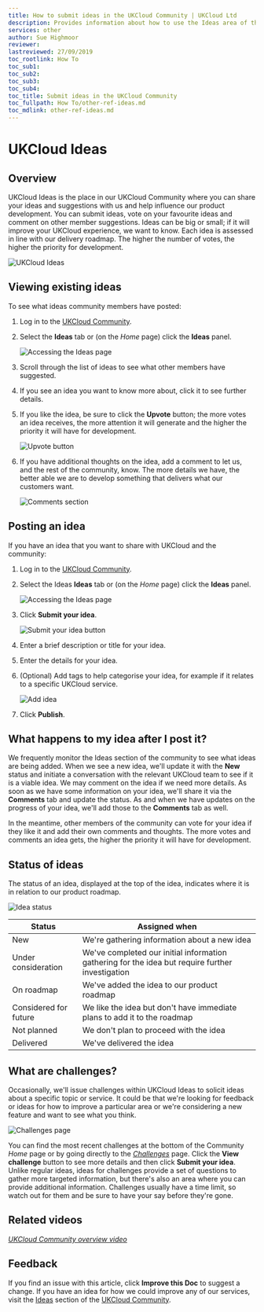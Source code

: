 ```yaml
---
title: How to submit ideas in the UKCloud Community | UKCloud Ltd
description: Provides information about how to use the Ideas area of the UKCloud Community to send us your feedback
services: other
author: Sue Highmoor
reviewer:
lastreviewed: 27/09/2019
toc_rootlink: How To
toc_sub1: 
toc_sub2:
toc_sub3:
toc_sub4:
toc_title: Submit ideas in the UKCloud Community
toc_fullpath: How To/other-ref-ideas.md
toc_mdlink: other-ref-ideas.md
---
```


# UKCloud Ideas

## Overview

UKCloud Ideas is the place in our UKCloud Community where you can share your ideas and suggestions with us and help influence our product development. You can submit ideas, vote on your favourite ideas and comment on other member suggestions. Ideas can be big or small; if it will improve your UKCloud experience, we want to know. Each idea is assessed in line with our delivery roadmap. The higher the number of votes, the higher the priority for development.

![UKCloud Ideas](images/other-ideas-home.png)

## Viewing existing ideas

To see what ideas community members have posted:

1. Log in to the [UKCloud Community](https://community.ukcloud.com).

2. Select the **Ideas** tab or (on the *Home* page) click the **Ideas** panel.

    ![Accessing the Ideas page](images/other-ideas-links.png)

3. Scroll through the list of ideas to see what other members have suggested.

4. If you see an idea you want to know more about, click it to see further details.

5. If you like the idea, be sure to click the **Upvote** button; the more votes an idea receives, the more attention it will generate and the higher the priority it will have for development.

   ![Upvote button](images/other-ideas-vote.png)

6. If you have additional thoughts on the idea, add a comment to let us, and the rest of the community, know. The more details we have, the better able we are to develop something that delivers what our customers want.

    ![Comments section](images/other-ideas-comment.png)

## Posting an idea

If you have an idea that you want to share with UKCloud and the community:

1. Log in to the [UKCloud Community](https://community.ukcloud.com).

2. Select the Ideas **Ideas** tab or (on the *Home* page) click the **Ideas** panel.

    ![Accessing the Ideas page](images/other-ideas-links.png)

3. Click **Submit your idea**.

    ![Submit your idea button](images/other-ideas-submit.png)

4. Enter a brief description or title for your idea.

5. Enter the details for your idea.

6. (Optional) Add tags to help categorise your idea, for example if it relates to a specific UKCloud service.

    ![Add idea](images/other-ideas-add.png)

7. Click **Publish**.

## What happens to my idea after I post it?

We frequently monitor the Ideas section of the community to see what ideas are being added. When we see a new idea, we'll update it with the **New** status and initiate a conversation with the relevant UKCloud team to see if it is a viable idea. We may comment on the idea if we need more details. As soon as we have some information on your idea, we'll share it via the **Comments** tab and update the status. As and when we have updates on the progress of your idea, we'll add those to the **Comments** tab as well.

In the meantime, other members of the community can vote for your idea if they like it and add their own comments and thoughts. The more votes and comments an idea gets, the higher the priority it will have for development.

## Status of ideas

The status of an idea, displayed at the top of the idea, indicates where it is in relation to our product roadmap.

![Idea status](images/other-ideas-status.png)

Status                | Assigned when
----------------------|--------------
New                   | We're gathering information about a new idea
Under consideration   | We've completed our initial information gathering for the idea but require further investigation
On roadmap            | We've added the idea to our product roadmap
Considered for future | We like the idea but don't have immediate plans to add it to the roadmap
Not planned           | We don't plan to proceed with the idea
Delivered             | We've delivered the idea

## What are challenges?

Occasionally, we'll issue challenges within UKCloud Ideas to solicit ideas about a specific topic or service. It could be that we're looking for feedback or ideas for how to improve a particular area or we're considering a new feature and want to see what you think.

![Challenges page](images/other-ideas-challenges.png)

You can find the most recent challenges at the bottom of the Community *Home* page or by going directly to the [*Challenges*](https://community.ukcloud.com/challenges) page. Click the **View challenge** button to see more details and then click **Submit your idea**. Unlike regular ideas, ideas for challenges provide a set of questions to gather more targeted information, but there's also an area where you can provide additional information. Challenges usually have a time limit, so watch out for them and be sure to have your say before they're gone.

## Related videos

[*UKCloud Community overview video*](other-vid-community.md)

## Feedback

If you find an issue with this article, click **Improve this Doc** to suggest a change. If you have an idea for how we could improve any of our services, visit the [Ideas](https://community.ukcloud.com/ideas) section of the [UKCloud Community](https://community.ukcloud.com).
